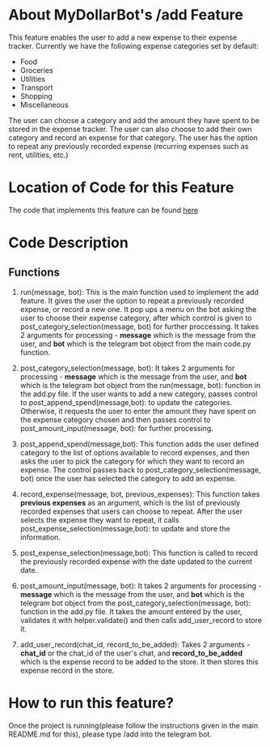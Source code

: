 # About MyDollarBot's /add Feature
This feature enables the user to add a new expense to their expense tracker.
Currently we have the following expense categories set by default:

- Food
- Groceries
- Utilities
- Transport
- Shopping
- Miscellaneous

The user can choose a category and add the amount they have spent to be stored in the expense tracker.
The user can also choose to add their own category and record an expense for that category.
The user has the option to repeat any previously recorded expense (recurring expenses such as rent, utilities, etc.)

# Location of Code for this Feature
The code that implements this feature can be found [here](https://github.com/aditikilledar/dollar_bot_SE23/blob/main/code/add.py)

# Code Description
## Functions

1. run(message, bot):
This is the main function used to implement the add feature. It gives the user the option to repeat a previously recorded expense, or record a new one. It pop ups a menu on the bot asking the user to choose their expense category, after which control is given to post_category_selection(message, bot) for further proccessing. It takes 2 arguments for processing - **message** which is the message from the user, and **bot** which is the telegram bot object from the main code.py function.

2. post_category_selection(message, bot):
It takes 2 arguments for processing - **message** which is the message from the user, and **bot** which is the telegram bot object from the run(message, bot): function in the add.py file. If the user wants to add a new category, passes control to post_append_spend(message,bot): to update the categories. Otherwise, it requests the user to enter the amount they have spent on the expense category chosen and then passes control to post_amount_input(message, bot): for further processing.

3. post_append_spend(message,bot):
This function adds the user defined category to the list of options available to record expenses, and then asks the user to pick the category for which they want to record an expense. The control passes back to post_category_selection(message, bot) once the user has selected the category to add an expense.

4. record_expense(message, bot, previous_expenses):
This function takes **previous expenses** as an argument, which is the list of previously recorded expenses that users can choose to repeat. After the user selects the expense they want to repeat, it calls post_expense_selection(message,bot): to update and store the information.

5. post_expense_selection(message,bot):
This function is called to record the previously recorded expense with the date updated to the current date.  

6. post_amount_input(message, bot):
It takes 2 arguments for processing - **message** which is the message from the user, and **bot** which is the telegram bot object from the post_category_selection(message, bot): function in the add.py file. It takes the amount entered by the user, validates it with helper.validate() and then calls add_user_record to store it.

7. add_user_record(chat_id, record_to_be_added):
 Takes 2 arguments - **chat_id** or the chat_id of the user's chat, and **record_to_be_added** which is the expense record to be added to the store. It then stores this expense record in the store.

# How to run this feature?
Once the project is running(please follow the instructions given in the main README.md for this), please type /add into the telegram bot.
